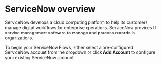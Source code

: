 # ServiceNow overview

ServiceNow develops a cloud computing platform to help its customers manage digital workflows for enterprise operations. ServiceNow provides IT service management software to manage and process records in organizations.

To begin your ServiceNow Flows, either select a pre-configured ServiceNow account from the dropdown or click **Add Account** to configure your existing ServiceNow account.
